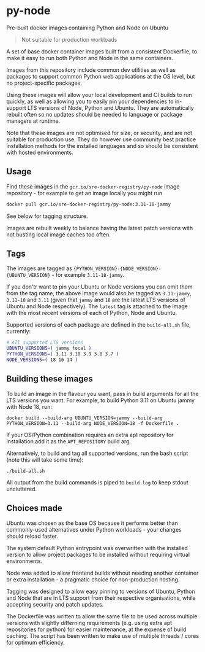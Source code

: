 # py-node

Pre-built docker images containing Python and Node on Ubuntu

> Not suitable for production workloads

A set of base docker container images built from a consistent Dockerfile, to make it easy to run both Python and Node in the same containers.

Images from this repository include common dev utilities as well as packages to support common Python web applications at the OS level, but no project-specific packages.

Using these images will allow your local development and CI builds to run quickly, as well as allowing you to easily pin your dependencies to in-support LTS versions of Node, Python and Ubuntu. They are automatically rebuilt often so no updates should be needed to language or package managers at runtime.

Note that these images are not optimised for size, or security, and are not suitable for production use. They do however use community best practice installation methods for the installed languages and so should be consistent with hosted environments.

## Usage

Find these images in the `gcr.io/sre-docker-registry/py-node` image repository - for example to get an image locally you might run

```sh
docker pull gcr.io/sre-docker-registry/py-node:3.11-18-jammy
```

See below for tagging structure.

Images are rebuilt weekly to balance having the latest patch versions with not busting local image caches too often.

## Tags

The images are tagged as `{PYTHON_VERSION}-{NODE_VERSION}-{UBUNTU_VERSION}` - for example `3.11-18-jammy`.

If you don'tr want to pin your Ubuntu or Node versions you can omit them from the tag name, the above image would also be tagged as `3.11-jammy`, `3.11-18` and `3.11` (given that `jammy` and `18` are the latest LTS versions of Ubuntu and Node respectively). The `latest` tag is attached to the image with the most recent versions of each of Python, Node and Ubuntu.

Supported versions of each package are defined in the `build-all.sh` file, currently:

```sh
# All supported LTS versions
UBUNTU_VERSIONS=( jammy focal )
PYTHON_VERSIONS=( 3.11 3.10 3.9 3.8 3.7 )
NODE_VERSIONS=( 18 16 14 )
```

## Building these images

To build an image in the flavour you want, pass in build arguments for all the LTS versions you want. For example, to build Python 3.11 on Ubuntu jammy with Node 18, run:

```
docker build --build-arg UBUNTU_VERSION=jammy --build-arg PYTHON_VERSION=3.11 --build-arg NODE_VERSION=18 -f Dockerfile .
```

If your OS/Python combination requires an extra apt repository for installation add it as the `APT_REPOSITORY` build arg.

Alternatively, to build and tag all supported versions, run the bash script (note this will take some time):

```
./build-all.sh
```

All output from the build commands is piped to `build.log` to keep stdout uncluttered.

## Choices made

Ubuntu was chosen as the base OS because it performs better than commonly-used alternatives under Python workloads - your changes should reload faster.

The system default Python entrypoint was overwritten with the installed version to allow project packages to be installed without requiring virtual environments.

Node was added to allow frontend builds without needing another container or extra installation - a pragmatic choice for non-production hosting.

Tagging was designed to allow easy pinning to versions of Ubuntu, Python and Node that are in LTS support from their respective organisations, while accepting security and patch updates.

The Dockerfile was written to allow the same file to be used across multiple versions with slightly differning requirements (e.g. using extra apt repositories for python) for easier maintenance, at the expense of build caching. The script has been written to make use of multiple threads / cores for optimum efficiency.
